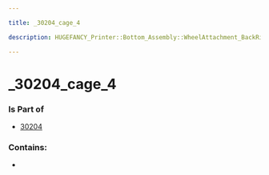```yaml
---

title: _30204_cage_4

description: HUGEFANCY_Printer::Bottom_Assembly::WheelAttachment_BackRight::30204::_30204_cage_4

---
```

# _30204_cage_4
<script>
    var geoarray = '{"_30204_cage_4": {}}';
</script>
<script>
    var basepath = '/assets/HUGEFANCY_Printer/Bottom_Assembly/WheelAttachment_BackRight/30204/';
</script>
<link rel="stylesheet" href="/css/container.css">

<div id="container"></div>

<!-- these are the required scripts for the three.js scene -->
<script src="/lib/three.min.js"></script>
<script src="/lib/OrbitControls.js"></script>
<script src="/lib/RectAreaLightUniformsLib.js"></script>
<!-- this is your app's lib file -->
<script src="/lib/triceratops_app.js"></script>
### Is Part of
- [30204](../30204)  

### Contains:
- [](./_30204_cage_4/)

